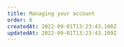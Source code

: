 ```yaml
---
title: Managing your account
order: 6
createdAt: 2022-09-01T13:23:43.100Z
updatedAt: 2022-09-01T13:23:43.109Z
---
```

